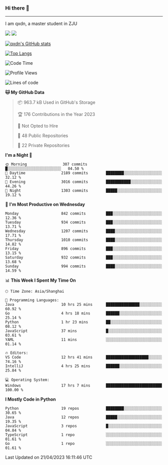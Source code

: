 ### Hi there 👋
---

I am qxdn, a master student in ZJU

[![](https://img.shields.io/badge/blog-qxdn-brightgreen?style=for-the-badge&logo=hexo)](https://qianxu.run) [![](https://img.shields.io/badge/bilibili-qxdn-ff69b4?style=for-the-badge&logo=Bilibili)](https://space.bilibili.com/11674667)


[![qxdn's GitHub stats](https://github-readme-stats.vercel.app/api?username=qxdn&count_private=true&show_icons=true)](https://github.com/qxdn)

[![Top Langs](https://github-readme-stats.vercel.app/api/top-langs/?username=qxdn&layout=compact)](https://github.com/qxdn)

<!--START_SECTION:waka-->
![Code Time](http://img.shields.io/badge/Code%20Time-994%20hrs%2045%20mins-blue)

![Profile Views](http://img.shields.io/badge/Profile%20Views-29-blue)

![Lines of code](https://img.shields.io/badge/From%20Hello%20World%20I%27ve%20Written-10.4%20million%20lines%20of%20code-blue)

**🐱 My GitHub Data** 

> 📦 963.7 kB Used in GitHub's Storage 
 > 
> 🏆 176 Contributions in the Year 2023
 > 
> 🚫 Not Opted to Hire
 > 
> 📜 48 Public Repositories 
 > 
> 🔑 22 Private Repositories 
 > 
**I'm a Night 🦉** 

```text
🌞 Morning                307 commits         █░░░░░░░░░░░░░░░░░░░░░░░░   04.50 % 
🌆 Daytime                2189 commits        ████████░░░░░░░░░░░░░░░░░   32.12 % 
🌃 Evening                3016 commits        ███████████░░░░░░░░░░░░░░   44.26 % 
🌙 Night                  1303 commits        █████░░░░░░░░░░░░░░░░░░░░   19.12 % 
```
📅 **I'm Most Productive on Wednesday** 

```text
Monday                   842 commits         ███░░░░░░░░░░░░░░░░░░░░░░   12.36 % 
Tuesday                  934 commits         ███░░░░░░░░░░░░░░░░░░░░░░   13.71 % 
Wednesday                1207 commits        ████░░░░░░░░░░░░░░░░░░░░░   17.71 % 
Thursday                 1010 commits        ████░░░░░░░░░░░░░░░░░░░░░   14.82 % 
Friday                   896 commits         ███░░░░░░░░░░░░░░░░░░░░░░   13.15 % 
Saturday                 932 commits         ███░░░░░░░░░░░░░░░░░░░░░░   13.68 % 
Sunday                   994 commits         ████░░░░░░░░░░░░░░░░░░░░░   14.59 % 
```


📊 **This Week I Spent My Time On** 

```text
🕑︎ Time Zone: Asia/Shanghai

💬 Programming Languages: 
Java                     10 hrs 25 mins      ███████████████░░░░░░░░░░   60.92 % 
Go                       4 hrs 18 mins       ██████░░░░░░░░░░░░░░░░░░░   25.14 % 
Python                   1 hr 23 mins        ██░░░░░░░░░░░░░░░░░░░░░░░   08.12 % 
JavaScript               37 mins             █░░░░░░░░░░░░░░░░░░░░░░░░   03.61 % 
YAML                     11 mins             ░░░░░░░░░░░░░░░░░░░░░░░░░   01.14 % 

🔥 Editors: 
VS Code                  12 hrs 41 mins      ███████████████████░░░░░░   74.16 % 
IntelliJ                 4 hrs 25 mins       ██████░░░░░░░░░░░░░░░░░░░   25.84 % 

💻 Operating System: 
Windows                  17 hrs 7 mins       █████████████████████████   100.00 % 
```

**I Mostly Code in Python** 

```text
Python                   19 repos            ████████░░░░░░░░░░░░░░░░░   30.65 % 
Java                     12 repos            █████░░░░░░░░░░░░░░░░░░░░   19.35 % 
JavaScript               3 repos             █░░░░░░░░░░░░░░░░░░░░░░░░   04.84 % 
TypeScript               1 repo              ░░░░░░░░░░░░░░░░░░░░░░░░░   01.61 % 
Go                       1 repo              ░░░░░░░░░░░░░░░░░░░░░░░░░   01.61 % 
```




 Last Updated on 21/04/2023 16:11:46 UTC
<!--END_SECTION:waka-->

<!--
**qxdn/qxdn** is a ✨ _special_ ✨ repository because its `README.md` (this file) appears on your GitHub profile.

Here are some ideas to get you started:

- 🔭 I’m currently working on ...
- 🌱 I’m currently learning ...
- 👯 I’m looking to collaborate on ...
- 🤔 I’m looking for help with ...
- 💬 Ask me about ...
- 📫 How to reach me: ...
- 😄 Pronouns: ...
- ⚡ Fun fact: ...
-->

